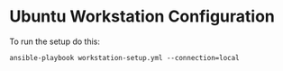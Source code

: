 # Ubuntu Workstation Configuration

To run the setup do this:

    ansible-playbook workstation-setup.yml --connection=local
